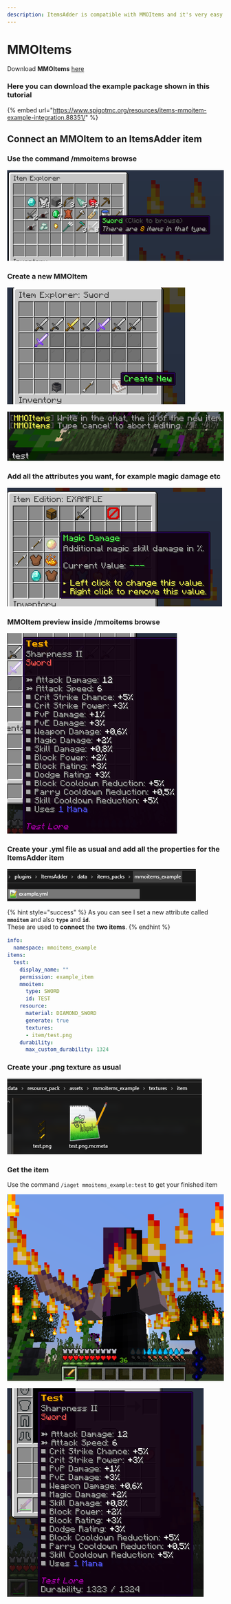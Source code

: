 ```yaml
---
description: ItemsAdder is compatible with MMOItems and it's very easy to integrate.
---
```


# MMOItems

Download **MMOItems** [here](https://www.spigotmc.org/resources/mmoitems-premium.39267/)

### Here you can download the example package shown in this tutorial

{% embed url="https://www.spigotmc.org/resources/items-mmoitem-example-integration.88351/" %}

## Connect an MMOItem to an ItemsAdder item

### Use the command /mmoitems browse

![](<../../../.gitbook/assets/immagine (25).png>)

### Create a new MMOItem

![](<../../../.gitbook/assets/immagine (26).png>)

![](<../../../.gitbook/assets/immagine (29).png>)

### Add all the attributes you want, for example magic damage etc

![](<../../../.gitbook/assets/immagine (28).png>)

### MMOItem preview inside /mmoitems browse

![](<../../../.gitbook/assets/immagine (30).png>)



### Create your .yml file as usual and add all the properties for the ItemsAdder item

![](<../../../.gitbook/assets/immagine (32).png>)

{% hint style="success" %}
As you can see I set a new attribute called **`mmoitem`** and also **`type`** and **`id`**.\
These are used to **connect** the **two items**.
{% endhint %}

```yaml
info:
  namespace: mmoitems_example
items:
  test:
    display_name: ""
    permission: example_item
    mmoitem:
      type: SWORD
      id: TEST
    resource:
      material: DIAMOND_SWORD
      generate: true
      textures:
      - item/test.png
    durability:
      max_custom_durability: 1324
```

### Create your .png texture as usual

![](<../../../.gitbook/assets/immagine (31).png>)

### Get the item

Use the command `/iaget mmoitems_example:test` to get your finished item

![](<../../../.gitbook/assets/immagine (33).png>)

![](<../../../.gitbook/assets/immagine (34).png>)
